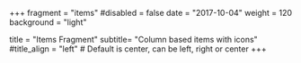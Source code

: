 +++
fragment = "items"
#disabled = false
date = "2017-10-04"
weight = 120
background = "light"

title = "Items Fragment"
subtitle= "Column based items with icons"
#title_align = "left" # Default is center, can be left, right or center
+++
